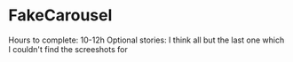 # FakeCarousel
Hours to complete: 10-12h
Optional stories: I think all but the last one which I couldn't find the screeshots for
